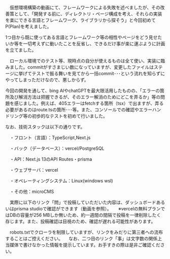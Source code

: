 　仮想環境構築の動画にて、フレームワークによる失敗を述べましたが、その改善策として、「開発する前に、ディレクトリ・ページ構成を考え、それらの実装を楽にできる言語とフレームワーク、ライブラリから探そう」と今回初めてP(Plan)を考えました。
 
 1つ目から既に使ってある言語とフレームワーク等の相性やページをどう見せたいか等を一切考えずに動いたことを反省し、できるだけ事が楽に運ぶように計画を立てました。

　ローカル環境でのテスト等、現時点の自分が使えるものは全て使い、実装に臨みました。commitがすさまじい数になっていますが、変更したファイルはステージに挙げてテストで振る舞いを見てから一括commit･･･という流れを知らずにやってしまっただけなので、悪しからず。

  今回の開発を通して、bing AIやchatGPTを最大限活用したものの、「エラーの箇所及び解消方法は把握できるが、そのエラー解消のためにどこを弄るか」等の問題を感じました。例えば、405エラーはfetchする箇所（tsx）で出ますが、弄る必要があるのはroute.tsの箇所･･･等。また、コンソールでの確認やエラーハンドリング等の初歩的なテストを初めて行いました。

 なお、技術スタックは以下の通りです。
 
　・フロント（言語）：TypeScript,Next.js
 
　・バック（データベース）：vercel/PostgreSQL
 
　・API：Next.js 13のAPI Routes・prisma
 
　・ウェブサーバ：vercel
 
　・オペレーティングシステム：Linux(windows wsl)
 
　・その他：microCMS
 
　実際に以下のリンク「問」で投稿していただいた内容は、ダッシュボードあるいはprisma studioで確認ができます（動画を参照）。
　
 ※vercelの無料プランではDBの容量が256 MBしか無いため、約一週間の間隔で投稿を一律削除したく存じます。また、投稿確認は目視のため、確認が遅れる可能性があります。
 
　robots.txtでクローラを制限していますが、リンクをみだりに第三者への流布することはご控えください。
　なお、二つ目のリンク「事」は文字数の関係上当媒体で書けなかった情報を提示しています。お手すきの際は是非ご確認ください。
